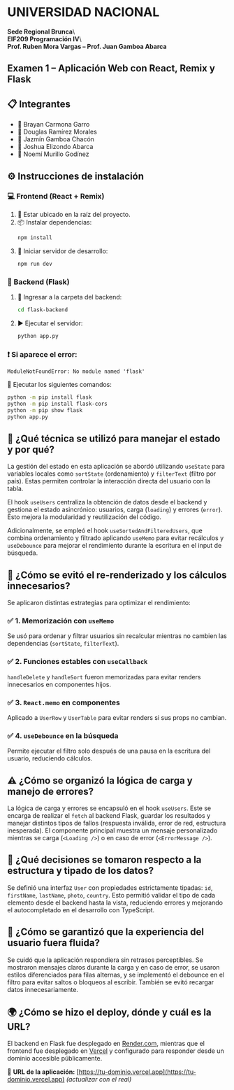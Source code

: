 # UNIVERSIDAD NACIONAL

**Sede Regional Brunca**\  
**EIF209 Programación IV**\  
**Prof. Ruben Mora Vargas – Prof. Juan Gamboa Abarca**

## Examen 1 – Aplicación Web con React, Remix y Flask



## 📋 Integrantes

- 👤 Brayan Carmona Garro  
- 👤 Douglas Ramírez Morales  
- 👤 Jazmín Gamboa Chacón  
- 👤 Joshua Elizondo Abarca  
- 👤 Noemí Murillo Godínez  



## ⚙️ Instrucciones de instalación

### 💻 Frontend (React + Remix)

1. 📂 Estar ubicado en la raíz del proyecto.  
2. 📦 Instalar dependencias:
   ```bash
   npm install
   ```
3. 🚀 Iniciar servidor de desarrollo:
   ```bash
   npm run dev
   ```

### 🐍 Backend (Flask)

1. 📁 Ingresar a la carpeta del backend:
   ```bash
   cd flask-backend
   ```
2. ▶️ Ejecutar el servidor:
   ```bash
   python app.py
   ```

### ❗ Si aparece el error:
`ModuleNotFoundError: No module named 'flask'`

📌 Ejecutar los siguientes comandos:
```bash
python -m pip install flask
python -m pip install flask-cors
python -m pip show flask
python app.py
```



## 🧠 ¿Qué técnica se utilizó para manejar el estado y por qué?

La gestión del estado en esta aplicación se abordó utilizando `useState` para variables locales como `sortState` (ordenamiento) y `filterText` (filtro por país). Estas permiten controlar la interacción directa del usuario con la tabla.

El hook `useUsers` centraliza la obtención de datos desde el backend y gestiona el estado asincrónico: usuarios, carga (`loading`) y errores (`error`). Esto mejora la modularidad y reutilización del código.

Adicionalmente, se empleó el hook `useSortedAndFilteredUsers`, que combina ordenamiento y filtrado aplicando `useMemo` para evitar recálculos y `useDebounce` para mejorar el rendimiento durante la escritura en el input de búsqueda.



## 🚀 ¿Cómo se evitó el re-renderizado y los cálculos innecesarios?

Se aplicaron distintas estrategias para optimizar el rendimiento:

### ✅ 1. Memorización con `useMemo`

Se usó para ordenar y filtrar usuarios sin recalcular mientras no cambien las dependencias (`sortState`, `filterText`).

### ✅ 2. Funciones estables con `useCallback`

`handleDelete` y `handleSort` fueron memorizadas para evitar renders innecesarios en componentes hijos.

### ✅ 3. `React.memo` en componentes

Aplicado a `UserRow` y `UserTable` para evitar renders si sus props no cambian.

### ✅ 4. `useDebounce` en la búsqueda

Permite ejecutar el filtro solo después de una pausa en la escritura del usuario, reduciendo cálculos.



## ⚠️ ¿Cómo se organizó la lógica de carga y manejo de errores?

La lógica de carga y errores se encapsuló en el hook `useUsers`. Este se encarga de realizar el `fetch` al backend Flask, guardar los resultados y manejar distintos tipos de fallos (respuesta inválida, error de red, estructura inesperada). El componente principal muestra un mensaje personalizado mientras se carga (`<Loading />`) o en caso de error (`<ErrorMessage />`).



## 🧾 ¿Qué decisiones se tomaron respecto a la estructura y tipado de los datos?

Se definió una interfaz `User` con propiedades estrictamente tipadas: `id`, `firstName`, `lastName`, `photo`, `country`. Esto permitió validar el tipo de cada elemento desde el backend hasta la vista, reduciendo errores y mejorando el autocompletado en el desarrollo con TypeScript.



## 🎯 ¿Cómo se garantizó que la experiencia del usuario fuera fluida?

Se cuidó que la aplicación respondiera sin retrasos perceptibles. Se mostraron mensajes claros durante la carga y en caso de error, se usaron estilos diferenciados para filas alternas, y se implementó el debounce en el filtro para evitar saltos o bloqueos al escribir. También se evitó recargar datos innecesariamente.



## 🌍 ¿Cómo se hizo el deploy, dónde y cuál es la URL?

El backend en Flask fue desplegado en [Render.com](https://render.com), mientras que el frontend fue desplegado en [Vercel](https://vercel.com) y configurado para responder desde un dominio accesible públicamente.

🔗 **URL de la aplicación:** [https://tu-dominio.vercel.app](https://tu-dominio.vercel.app) *(actualizar con el real)*

